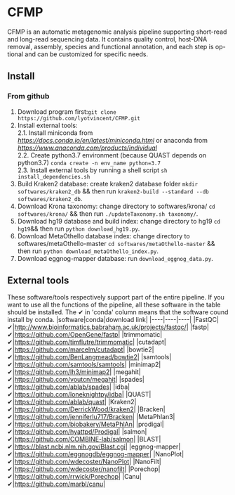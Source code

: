 # CFMP
CFMP is an automatic metagenomic analysis pipeline supporting short-read and long-read sequencing data. It contains quality control, host-DNA removal, assembly, species and functional annotation, and each step is op-tional and can be customized for specific needs.

## Install 

### From github

1. Download program first:```git clone https://github.com/lyotvincent/CFMP.git```
2. Install external tools:  
2.1. Install miniconda from *https://docs.conda.io/en/latest/miniconda.html* or anaconda from *https://www.anaconda.com/products/individual*  
2.2. Create python3.7 environment (because QUAST depends on python3.7) ```conda create -n env_name python=3.7```   
2.3. Install external tools by running a shell script ```sh install_dependencies.sh```  
3. Build Kraken2 database: create kraken2 database folder ```mkdir softwares/kraken2_db``` && then run ```kraken2-build --standard --db softwares/kraken2_db```.
4. Download Krona taxonomy: change directory to softwares/krona/ ```cd softwares/krona/``` && then run ```./updateTaxonomy.sh taxonomy/```.  
5. Download hg19 database and build index: change directory to hg19 ```cd hg19```&& then run ```python download_hg19.py```.   
6. Download MetaOthello database index: change directory to softwares/metaOthello-master ```cd softwares/metaOthello-master``` && then run ```python download_metaOthello_index.py```.  
7. Download eggnog-mapper database: run ```download_eggnog_data.py```.  

## External tools
These software/tools respectively support part of the entire pipeline. If you want to use all the functions of the pipeline, all these software in the table should be installed.
The ✔ in 'conda' column means that the software cound install by conda.
|software|conda|download link|
|----|----|----|
|FastQC|✔|<http://www.bioinformatics.babraham.ac.uk/projects/fastqc/>|
|fastp|✔|<https://github.com/OpenGene/fastp>|
|trimmomatic|✔|<https://github.com/timflutre/trimmomatic>|
|cutadapt|✔|<https://github.com/marcelm/cutadapt>|
|bowtie2|✔|<https://github.com/BenLangmead/bowtie2>|
|samtools|✔|<https://github.com/samtools/samtools>|
|minimap2|✔|<https://github.com/lh3/minimap2>|
|megahit|✔|<https://github.com/voutcn/megahit>|
|spades|✔|<https://github.com/ablab/spades>|
|idba|✔|<https://github.com/loneknightpy/idba>|
|QUAST|✔|<https://github.com/ablab/quast>|
|Kraken2|✔|<https://github.com/DerrickWood/kraken2>|
|Bracken|✔|<https://github.com/jenniferlu717/Bracken>|
|MetaPhlan3|✔|<https://github.com/biobakery/MetaPhlAn>|
|prodigal|✔|<https://github.com/hyattpd/Prodigal>|
|salmon|✔|<https://github.com/COMBINE-lab/salmon>|
|BLAST|✔|<https://blast.ncbi.nlm.nih.gov/Blast.cgi>|
|eggnog-mapper|✔|<https://github.com/eggnogdb/eggnog-mapper>|
|NanoPlot|✔|<https://github.com/wdecoster/NanoPlot>|
|NanoFilt|✔|<https://github.com/wdecoster/nanofilt>|
|Porechop|✔|<https://github.com/rrwick/Porechop>|
|Canu|✔|<https://github.com/marbl/canu>|
